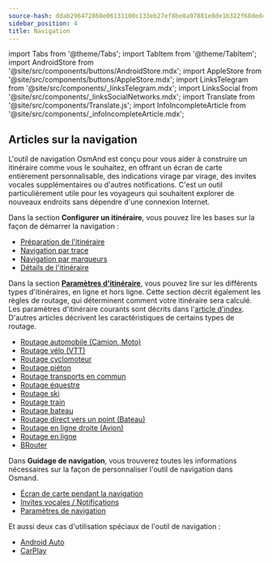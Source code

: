 ```yaml
---
source-hash: ddab296472860e06131100c133eb27ef8be8a97881e8de1b322f68ded4c12898 
sidebar_position: 4
title: Navigation
---
```


import Tabs from '@theme/Tabs';
import TabItem from '@theme/TabItem';
import AndroidStore from '@site/src/components/buttons/AndroidStore.mdx';
import AppleStore from '@site/src/components/buttons/AppleStore.mdx';
import LinksTelegram from '@site/src/components/_linksTelegram.mdx';
import LinksSocial from '@site/src/components/_linksSocialNetworks.mdx';
import Translate from '@site/src/components/Translate.js';
import InfoIncompleteArticle from '@site/src/components/_infoIncompleteArticle.mdx';


## Articles sur la navigation

L'outil de navigation OsmAnd est conçu pour vous aider à construire un itinéraire comme vous le souhaitez, en offrant un écran de carte entièrement personnalisable, des indications virage par virage, des invites vocales supplémentaires ou d'autres notifications. C'est un outil particulièrement utile pour les voyageurs qui souhaitent explorer de nouveaux endroits sans dépendre d'une connexion Internet.

Dans la section **Configurer un itinéraire**, vous pouvez lire les bases sur la façon de démarrer la navigation :

- [Préparation de l'itinéraire](./setup/route-navigation.md)
- [Navigation par trace](./setup/gpx-navigation.md)
- [Navigation par marqueurs](./setup/markers-navigation.md)
- [Détails de l'itinéraire](./setup/route-details.md)

Dans la section **[Paramètres d'itinéraire](./routing/osmand-routing.md#routing-types)**, vous pouvez lire sur les différents types d'itinéraires, en ligne et hors ligne. Cette section décrit également les règles de routage, qui déterminent comment votre itinéraire sera calculé. Les paramètres d'itinéraire courants sont décrits dans l'[article d'index](./routing/osmand-routing.md#routing-types). D'autres articles décrivent les caractéristiques de certains types de routage.
- [Routage automobile (Camion, Moto)](./routing/car-based-routing.md)
- [Routage vélo (VTT)](./routing/bicycle-based-routing.md)
- [Routage cyclomoteur](./routing/moped-routing.md)
- [Routage piéton](./routing/pedestrian-routing.md)
- [Routage transports en commun](./routing/public-transport-navigation.md)
- [Routage équestre](./routing/horse-routing.md)
- [Routage ski](./routing/ski-routing.md)
- [Routage train](./routing/train-routing.md)
- [Routage bateau](./routing/boat-navigation.md)
- [Routage direct vers un point (Bateau)](./routing/direct-to-point-routing.md)
- [Routage en ligne droite (Avion)](./routing/straight-line-routing.md)
- [Routage en ligne](./routing/online-routing.md)
- [BRouter](./routing/brouter.md)

Dans **Guidage de navigation**, vous trouverez toutes les informations nécessaires sur la façon de personnaliser l'outil de navigation dans Osmand.

- [Écran de carte pendant la navigation](./guidance/map-during-navigation.md)
- [Invites vocales / Notifications](./guidance/voice-navigation.md)
- [Paramètres de navigation](./guidance/navigation-settings.md)

Et aussi deux cas d'utilisation spéciaux de l'outil de navigation :

- [Android Auto](./auto-car.md)
- [CarPlay](./car-play.md)

